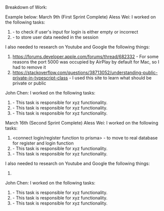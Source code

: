 Breakdown of Work:

Example below:
March 9th (First Sprint Complete)
Aless Wei:
I worked on the following tasks:

1. <implement formValidater> - to check if user's input for login is either empty or incorrect
2. <serializeUser and deserializeUser> - to store user data needed in the session

I also needed to research on Youtube and Google the following things:

1. https://forums.developer.apple.com/forums/thread/682332 - For some reasons the port 5000 was occupied by AirPlay by default for Mac, so I had to remove it
2. <https://stackoverflow.com/questions/38713052/understanding-public-private-in-typescript-class> - I used this site to learn what should be private or public

John Chen:
I worked on the following tasks:

1. <Insert Some Task Here> - This task is responsible for xyz functionality.
2. <Insert Some Task Here> - This task is responsible for xyz functionality.
3. <Insert Some Task Here> - This task is responsible for xyz functionality.

March 16th (Second Sprint Complete)
Aless Wei:
I worked on the following tasks:

1. <connect login/register function to prisma> - to move to real database for register and login function
2. <Insert Some Task Here> - This task is responsible for xyz functionality.
3. <Insert Some Task Here> - This task is responsible for xyz functionality.

I also needed to research on Youtube and Google the following things:

1. <Insert Video or Link to thing you needed to research>

John Chen:
I worked on the following tasks:

1. <Insert Some Task Here> - This task is responsible for xyz functionality.
2. <Insert Some Task Here> - This task is responsible for xyz functionality.
3. <Insert Some Task Here> - This task is responsible for xyz functionality.
